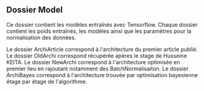## Dossier Model

Ce dossier contient les modèles entraînés avec Tensorflow. Chaque dossier contient les poids entraînés, les modèles ainsi que les paramètres pour la normalisation des données.

Le dossier ArchiArticle correspond à l'architecture du premier article publié.
Le dossier OldArchi correspond récupérée apères le stage de Husseine KEITA.
Le dossier NewArchi correspond à l'architecture optimisée en premier lieu en rajoutant notamment des BatchNormalisaiton.
Le dossier ArchiBayes correspond à l'architecture trouvée par optimisation bayesienne étage par étage de l'algorithme.



